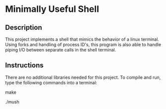 # Minimally Useful Shell

## Description
This project implements a shell that mimics the behavior of a linux terminal. Using forks and handling of process ID's, this program is also able to handle piping I/O between separate calls in the shell terminal.


## Instructions
There are no additional libraries needed for this project. To compile and run, type the following commands into a terminal:

make

./mush
